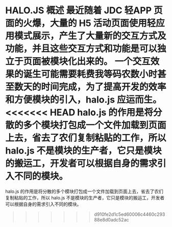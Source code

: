 HALO.JS 概述
最近随着 JDC 轻APP 页面的火爆，大量的 H5 活动页面使用轻应用模式展示，产生了大量新的交互方式及功能，并且这些交互方式和功能是可以独立于页面被模块化出来的。
一个交互效果的诞生可能需要耗费我等码农数小时甚至数天的时间完成，为了提高开发的效率和方便模块的引入，halo.js 应运而生。
<<<<<<< HEAD
halo.js 的作用是将分散的多个模块打包成一个文件加载到页面上去，省去了农们复制粘贴的工作，所以 halo.js 不是模块的生产者，它只是模块的搬运工，开发者可以根据自身的需求引入不同的模块。
=======
halo.js 的作用是将分散的多个模块打包成一个文件加载到页面上去，省去了农们复制粘贴的工作，所以 halo.js 不是模块的生产者，它只是模块的搬运工，开发者可以根据自身的需求引入不同的模块。
>>>>>>> d910fe2d1c5ed60006c4460c29388e8d0adc52ac
